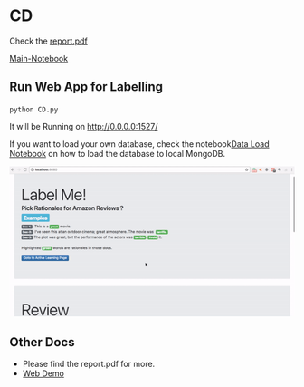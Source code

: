 # CD

Check the [report.pdf](Report.pdf)

[Main-Notebook](notebook/IML-Project-Final.ipynb)

## Run Web App for Labelling
`python CD.py`

It will be Running on http://0.0.0.0:1527/  

If you want to load your own database, check the notebook[Data Load Notebook](data-load-mongodb.ipynb) on how to load the database to local MongoDB. 

<img src="webui-ver1.gif"/>




## Other Docs
- Please find the report.pdf for more.
- [Web Demo](demo.mov)
